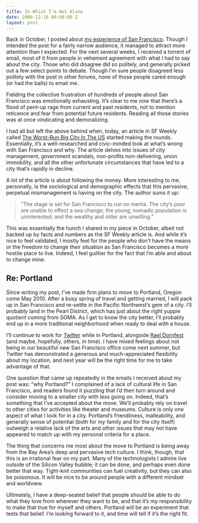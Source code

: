 ```yaml
---
title: In Which I'm Not Alone
date: 2009-12-16 00:00:00 Z
layout: post
---
```





Back in October, I posted about [my experience of San Francisco](http://al3x.net/2009/10/04/so-youre-moving-to-san-francisco.html). Though I intended the post for a fairly narrow audience, it managed to attract more attention than I expected. For the next several weeks, I received a torrent of email, most of it from people in vehement agreement with what I had to say about the city. Those who did disagree did so politely, and generally picked out a few select points to debate. Though I’m sure people disagreed less politely with the post in other forums, none of those people cared enough (or had the balls) to email me.

Fielding the collective frustration of hundreds of people about San Francisco was emotionally exhausting. It’s clear to me now that there’s a flood of pent-up rage from current and past residents, not to mention reticence and fear from potential future residents. Reading all those stories was at once vindicating and demoralizing.

I had all but left the above behind when, today, an article in SF Weekly called [The Worst-Run Big City In The US](http://www.sfweekly.com/2009-12-16/news/the-worst-run-big-city-in-the-u-s) started making the rounds. Essentially, it’s a well-researched and civic-minded look at what’s wrong with San Francisco and why. The article delves into issues of city management, government scandals, non-profits non-delivering, union immobility, and all the other unfortunate circumstances that have led to a city that’s rapidly in decline.

A lot of the article is about following the money. More interesting to me, personally, is the sociological and demographic effects that this pervasive, perpetual mismanagement is having on the city. The author sums it up:

> “The stage is set for San Francisco to run on inertia. The city’s poor are unable to effect a sea change; the young, nomadic population is uninterested; and the wealthy and older are unwilling.”

This was essentially the hunch I shared in my piece in October, albeit not backed up by facts and numbers as the SF Weekly article is. And while it’s nice to feel validated, I mostly feel for the people who don’t have the means or the freedom to change their situation as San Francisco becomes a more hostile place to live. Indeed, I feel guiltier for the fact that I’m able and about to change mine.

Re: Portland
------------

Since writing my post, I’ve made firm plans to move to Portland, Oregon come May 2010. After a busy spring of travel and getting married, I will pack up in San Francisco and re-settle in the Pacific Northwest’s gem of a city. I’ll probably land in the Pearl District, which has just about the right yuppie quotient coming from SOMA. As I get to know the city better, I’ll probably end up in a more traditional neighborhood when ready to deal with a house.

I’ll continue to work for [Twitter](http://twitter.com/) while in Portland, alongside [Rael Dornfest](http://twitter.com/rael) (and maybe, hopefully, others, in time). I have mixed feelings about not being in our beautiful new San Francisco office come next summer, but Twitter has demonstrated a generous and much-appreciated flexibility about my location, and next year will be the right time for me to take advantage of that.

One question that came up repeatedly in the emails I received about my post was: “why Portland?” I complained of a lack of cultural life in San Francisco, and readers found it puzzling that I’d then turn around and consider moving to a smaller city with less going on. Indeed, that’s something that I’ve accepted about the move. We’ll probably rely on travel to other cities for activities like theater and museums. Culture is only one aspect of what I look for in a city. Portland’s friendliness, malleability, and generally sense of potential (both for my family and for the city itself) outweigh a relative lack of the arts and other issues that may not have appeared to match up with my personal criteria for a place.

The thing that concerns me most about the move to Portland is being away from the Bay Area’s deep and pervasive tech culture. I think, though, that this is an irrational fear on my part. Many of the technologists I admire live outside of the Silicon Valley bubble; it can be done, and perhaps even done better that way. Tight-knit communities can fuel creativity, but they can also be poisonous. It will be nice to be around people with a different mindset and worldview.

Ultimately, I have a deep-seated belief that people should be able to do what they love from wherever they want to be, and that it’s my responsibility to make that true for myself and others. Portland will be an experiment that tests that belief. I’m looking forward to it, and time will tell if it’s the right fit.

